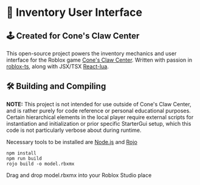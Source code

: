 # 🎒 Inventory User Interface

## 🕹️ Created for Cone's Claw Center

This open-source project powers the inventory mechanics and user interface for the Roblox game [Cone's Claw Center](https://www.roblox.com/games/83968111107511/Cones-Claw-Center). Written with passion in [roblox-ts](https://roblox-ts.com/), along with JSX/TSX [React-lua](https://github.com/jsdotlua/react-lua).

## 🛠️ Building and Compiling

**NOTE:** This project is not intended for use outside of Cone's Claw Center, and is rather purely for code reference or personal educational purposes. Certain hierarchical elements in the local player require external scripts for instantiation and initialization or prior specific StarterGui setup, which this code is not particularly verbose about during runtime.

Necessary tools to be installed are [Node.js](https://nodejs.org/en/download/current) and [Rojo](https://github.com/rojo-rbx/rojo/releases)

```
npm install
npm run build
rojo build -o model.rbxmx
```

Drag and drop model.rbxmx into your Roblox Studio place
